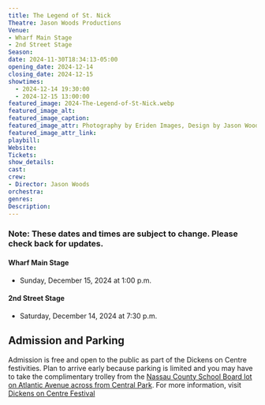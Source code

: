 ```yaml
---
title: The Legend of St. Nick
Theatre: Jason Woods Productions
Venue: 
- Wharf Main Stage
- 2nd Street Stage
Season: 
date: 2024-11-30T18:34:13-05:00
opening_date: 2024-12-14
closing_date: 2024-12-15
showtimes:
  - 2024-12-14 19:30:00
  - 2024-12-15 13:00:00
featured_image: 2024-The-Legend-of-St-Nick.webp
featured_image_alt: 
featured_image_caption: 
featured_image_attr: Photography by Eriden Images, Design by Jason Woods
featured_image_attr_link: 
playbill:
Website: 
Tickets: 
show_details: 
cast:
crew:
- Director: Jason Woods
orchestra:
genres: 
Description: 
---
```

### Note: These dates and times are subject to change. Please check back for updates.

#### Wharf Main Stage

- Sunday, December 15, 2024 at 1:00 p.m.

#### 2nd Street Stage

- Saturday, December 14, 2024 at 7:30 p.m.

## Admission and Parking
Admission is free and open to the public as part of the Dickens on Centre festivities. Plan to arrive early because parking is limited and you may have to take the complimentary trolley from the [Nassau County School Board lot on Atlantic Avenue across from Central Park](https://maps.app.goo.gl/hxXKgKmH32gnr92E8). For more information, visit [Dickens on Centre Festival](https://www.ameliaisland.com/dickens-on-centre/)